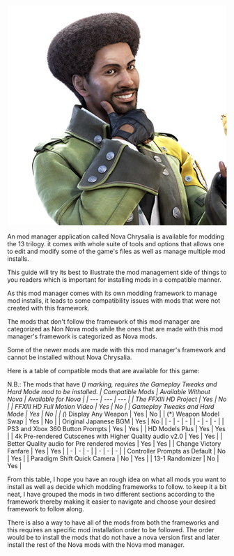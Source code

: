 ![img](images/mods_and_more_enhancements/chr_mod_img.png)


An mod manager application called Nova Chrysalia is available for modding the 13 trilogy. it comes with whole suite of tools and options that allows one to edit 
and modify some of the game's files as well as manage multiple mod installs. 

This guide will try its best to illustrate the mod management side of things to you readers which is important for installing mods in a compatible manner.

As this mod manager comes with its own modding framework to manage mod installs, it leads to some compatibility issues with mods that were not created 
with this framework. 

The mods that don't follow the framework of this mod manager are categorized as Non Nova mods while the ones that are made with this mod manager's 
framework is categorized as Nova mods.

Some of the newer mods are made with this mod manager's framework and cannot be installed without Nova Chrysalia. 

Here is a table of compatible mods that are available for this game: 

N.B.: The mods that have (*) marking, requires the *Gameplay Tweaks and Hard Mode* mod to be installed.
| Compatible Mods | Available Without Nova | Available for Nova |
| --- | --- | --- |
| The FFXIII HD Project | Yes | No |
| FFXIII HD Full Motion Video | Yes | No |
| Gameplay Tweaks and Hard Mode | Yes | No |
| (*) Display Any Weapon | Yes | No |
| (*) Weapon Model Swap  | Yes | No |
| Original Japanese BGM | Yes | No |
| - | - | - |
| - | - | - |
| PS3 and Xbox 360 Button Prompts | Yes | Yes |
| HD Models Plus | Yes | Yes |
| 4k Pre-rendered Cutscenes with Higher Quality audio v2.0 | Yes | Yes |
| Better Quality audio for Pre rendered movies | Yes | Yes |
| Change Victory Fanfare | Yes | Yes |
| - | - | - |
| - | - | - |
| Controller Prompts as Default | No | Yes |
| Paradigm Shift Quick Camera | No | Yes |
| 13-1 Randomizer | No | Yes |

From this table, I hope you have an rough idea on what all mods you want to install as well as decide which modding frameworks to follow. to keep it a bit neat, I have grouped the mods in two different sections according to the framework thereby making it easier to navigate and choose your desired framework to follow along.

There is also a way to have all of the mods from both the frameworks and this requires an specific mod installation order to be followed. 
The order would be to install the mods that do not have a nova version first and later install the rest of the Nova mods with the Nova mod manager.
